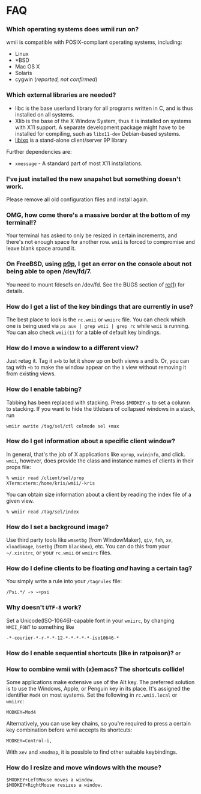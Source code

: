 FAQ
===
### Which operating systems does wmii run on?
wmii is compatible with POSIX-compliant operating systems, including:

* Linux
* *BSD
* Mac OS X
* Solaris
* cygwin (*reported, not confirmed*)

### Which external libraries are needed?
* libc is the base userland library for all programs written in C, and is thus installed on all systems. 
* Xlib is the base of the X Window System, thus it is installed on systems with X11 support. A separate development package might have to be installed for compiling, such as `libx11-dev` Debian-based systems.
* [libixp](/libs/libixp.html) is a stand-alone client/server 9P library

Further dependencies are:

* `xmessage` - A standard part of most X11 installations.

### I've just installed the new snapshot but something doesn't work.
Please remove all old configuration files and install again.

### OMG, how come there's a massive border at the bottom of my terminal!?
Your terminal has asked to only be resized in certain
increments, and there's not enough space for another row. `wmii`
is forced to compromise and leave blank space around it.

### On FreeBSD, using [p9p](http://plan9.us), I get an error on the console about not being able to open /dev/fd/7.
You need to mount fdescfs on /dev/fd. See the BUGS section of
[rc(1)](http://swtch.com/plan9port/man/man1/rc.html) for
details.

### How do I get a list of the key bindings that are currently in use?
The best place to look is the `rc.wmii` or `wmiirc` file. You
can check which one is being used via
`ps aux | grep wmii | grep rc`
while `wmii` is running. You can also check `wmii(1)` for a
table of default key bindings.

### How do I move a window to a different view?
Just retag it. Tag it `a+b` to let it show up on both views `a`
and `b`. Or, you can tag with `+b` to make the window appear on the
`b` view without removing it from existing views.

### How do I enable tabbing?
Tabbing has been replaced with stacking. Press `$MODKEY-s` to
set a column to stacking. If you want to hide the titlebars of
collapsed windows in a stack, run 

    wmiir xwrite /tag/sel/ctl colmode sel +max

### How do I get information about a specific client window?
In general, that's the job of X applications like `xprop`,
`xwininfo`, and click. `wmii`, however, does provide the class
and instance names of clients in their props file:

    % wmiir read /client/sel/prop
    XTerm:xterm:/home/kris/wmii/-kris

You can obtain size information about a client by reading the
index file of a given view.

    % wmiir read /tag/sel/index

### How do I set a background image?
Use third party tools like `wmsetbg` (from WindowMaker), `qiv`,
`feh`, `xv`, `xloadimage`, `bsetbg` (from `blackbox`), etc. You
can do this from your `~/.xinitrc`, or your `rc.wmii` or
`wmiirc` files.

### How do I define clients to be floating _and_ having a certain tag?
You simply write a rule into your `/tagrules` file:

    /Psi.*/ -> ~+psi

### Why doesn't `UTF-8` work?
Set a Unicode(ISO-10646)-capable font in your `wmiirc`, by changing `WMII_FONT` to something like

    -*-courier-*-r-*-*-12-*-*-*-*-*-iso10646-*

### How do I enable sequential shortcuts (like in ratpoison)? <small>or</small>
### How to combine wmii with (x)emacs? The shortcuts collide!
Some applications make extensive use of the Alt key. The
preferred solution is to use the Windows, Apple, or Penguin key
in its place. It's assigned the identifier `Mod4` on most
systems. Set the following in `rc.wmii.local` or `wmiirc`:

    MODKEY=Mod4

Alternatively, you can use key chains, so you're required to
press a certain key combination before wmii accepts its
shortcuts:

    MODKEY=Control-i,

With `xev` and `xmodmap`, it is possible to find other suitable keybindings.

### How do I resize and move windows with the mouse?
    $MODKEY+LeftMouse moves a window.
    $MODKEY+RightMouse resizes a window.

